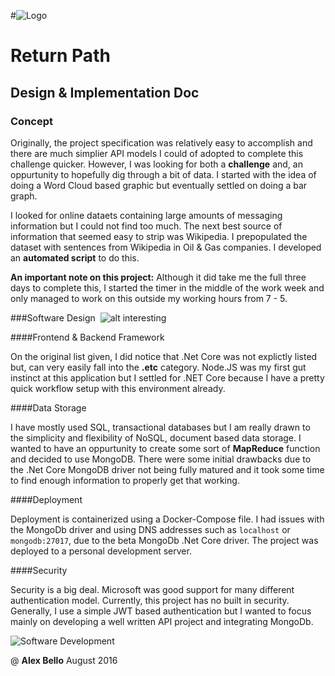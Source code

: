 #![Logo](https://media.glassdoor.com/sqll/35595/return-path-squarelogo-1424627178627.png)

# Return Path

## Design & Implementation Doc

### Concept

Originally, the project specification was relatively easy to accomplish and
there are much simplier API models I could of adopted to complete this challenge quicker.
However, I was looking for both a **challenge** and, an oppurtunity to hopefully dig through a bit of data.
I started with the idea of doing a Word Cloud based graphic but eventually settled on doing a bar graph.

I looked for online dataets containing large amounts of messaging information but I could not find too much. The next best source of
information that seemed easy to strip was Wikipedia. I prepopulated the dataset with sentences from Wikipedia in Oil & Gas companies.
I developed an **automated script** to do this.


**An important note on this project:** Although it did  take me the full three days to complete this, I started the timer in the middle of the work week and only managed to work on this outside my working hours from 7 - 5.

###Software Design&nbsp;&nbsp;![alt interesting](https://cdn0.iconfinder.com/data/icons/octicons/1024/server-16.png)




####Frontend & Backend Framework

On the original list given, I did notice that .Net Core was not explictly listed but, can very easily fall into the **.etc** category.
Node.JS was my first gut instinct at this application but I settled for .NET Core because I have a pretty quick workflow setup with
this environment already.

####Data Storage

I have mostly used SQL, transactional databases but I am really drawn to the simplicity and flexibility of NoSQL, document based data storage.
I wanted to have an oppurtunity to create some sort of **MapReduce** function and decided to use MongoDB.
There were some initial drawbacks due to the .Net Core MongoDB driver not being fully matured and it took some time to find enough information
to properly get that working.

####Deployment

Deployment is containerized using a Docker-Compose file. I had issues with the MongoDb driver and using DNS addresses such as
`localhost` or `mongodb:27017`, due to the beta MongoDb .Net Core driver. The project was deployed to a personal development server.

####Security

Security is a big deal. Microsoft was good support for many different authentication model. Currently, this project has no built in security.
Generally, I use a simple JWT based authentication but I wanted to focus mainly on developing a well written API project and integrating MongoDb.

![Software Development](https://cdn1.iconfinder.com/data/icons/flat-business-icons/128/server-128.png)

@ **Alex Bello**
August 2016
